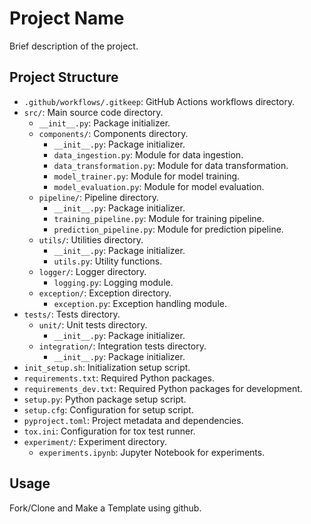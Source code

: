 # Project Name

Brief description of the project.

## Project Structure

- `.github/workflows/.gitkeep`: GitHub Actions workflows directory.
- `src/`: Main source code directory.
    - `__init__.py`: Package initializer.
    - `components/`: Components directory.
        - `__init__.py`: Package initializer.
        - `data_ingestion.py`: Module for data ingestion.
        - `data_transformation.py`: Module for data transformation.
        - `model_trainer.py`: Module for model training.
        - `model_evaluation.py`: Module for model evaluation.
    - `pipeline/`: Pipeline directory.
        - `__init__.py`: Package initializer.
        - `training_pipeline.py`: Module for training pipeline.
        - `prediction_pipeline.py`: Module for prediction pipeline.
    - `utils/`: Utilities directory.
        - `__init__.py`: Package initializer.
        - `utils.py`: Utility functions.
    - `logger/`: Logger directory.
        - `logging.py`: Logging module.
    - `exception/`: Exception directory.
        - `exception.py`: Exception handling module.
- `tests/`: Tests directory.
    - `unit/`: Unit tests directory.
        - `__init__.py`: Package initializer.
    - `integration/`: Integration tests directory.
        - `__init__.py`: Package initializer.
- `init_setup.sh`: Initialization setup script.
- `requirements.txt`: Required Python packages.
- `requirements_dev.txt`: Required Python packages for development.
- `setup.py`: Python package setup script.
- `setup.cfg`: Configuration for setup script.
- `pyproject.toml`: Project metadata and dependencies.
- `tox.ini`: Configuration for tox test runner.
- `experiment/`: Experiment directory.
    - `experiments.ipynb`: Jupyter Notebook for experiments.

## Usage

Fork/Clone and Make a Template using github.
